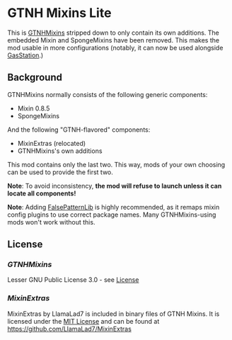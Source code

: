 # GTNH Mixins Lite

This is [GTNHMixins](https://github.com/GTNewHorizons/GTNHMixins) stripped down to only contain its own additions. The embedded Mixin and SpongeMixins have been removed. This makes the mod usable in more configurations (notably, it can now be used alongside [GasStation](https://github.com/FalsePattern/GasStation).)

## Background

GTNHMixins normally consists of the following generic components:

* Mixin 0.8.5
* SpongeMixins

And the following "GTNH-flavored" components:

* MixinExtras (relocated)
* GTNHMixins's own additions

This mod contains only the last two. This way, mods of your own choosing can be used to provide the first two.

**Note**: To avoid inconsistency, **the mod will refuse to launch unless it can locate all components!**

**Note**: Adding [FalsePatternLib](https://github.com/FalsePattern/FalsePatternLib) is highly recommended, as it remaps mixin config plugins to use correct package names. Many GTNHMixins-using mods won't work without this.

## License

### _GTNHMixins_ 
Lesser GNU Public License 3.0 - see [License](LICENSE)

### _MixinExtras_

MixinExtras by LlamaLad7 is included in binary files of GTNH Mixins. It is licensed under the [MIT License](https://github.com/LlamaLad7/MixinExtras/blob/master/LICENSE) and can be found at https://github.com/LlamaLad7/MixinExtras
